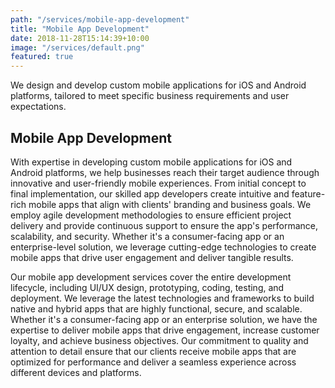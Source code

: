```yaml
---
path: "/services/mobile-app-development"
title: "Mobile App Development"
date: 2018-11-28T15:14:39+10:00
image: "/services/default.png"
featured: true
---
```


We design and develop custom mobile applications for iOS and Android platforms, tailored to meet specific business requirements and user expectations.

## Mobile App Development

With expertise in developing custom mobile applications for iOS and Android platforms, we help businesses reach their target audience through innovative and user-friendly mobile experiences. From initial concept to final implementation, our skilled app developers create intuitive and feature-rich mobile apps that align with clients' branding and business goals. We employ agile development methodologies to ensure efficient project delivery and provide continuous support to ensure the app's performance, scalability, and security. Whether it's a consumer-facing app or an enterprise-level solution, we leverage cutting-edge technologies to create mobile apps that drive user engagement and deliver tangible results.

Our mobile app development services cover the entire development lifecycle, including UI/UX design, prototyping, coding, testing, and deployment. We leverage the latest technologies and frameworks to build native and hybrid apps that are highly functional, secure, and scalable. Whether it's a consumer-facing app or an enterprise solution, we have the expertise to deliver mobile apps that drive engagement, increase customer loyalty, and achieve business objectives. Our commitment to quality and attention to detail ensure that our clients receive mobile apps that are optimized for performance and deliver a seamless experience across different devices and platforms.

